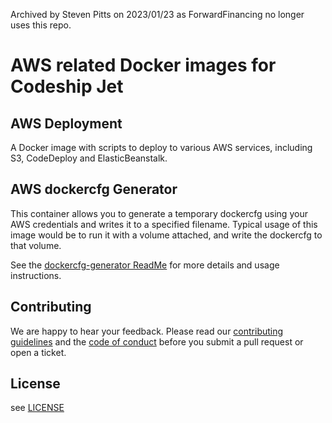 Archived by Steven Pitts on 2023/01/23 as ForwardFinancing no longer uses this repo.

# AWS related Docker images for Codeship Jet

## AWS Deployment

A Docker image with scripts to deploy to various AWS services, including S3, CodeDeploy and ElasticBeanstalk.

## AWS dockercfg Generator

This container allows you to generate a temporary dockercfg using your AWS credentials and writes it to a specified filename. Typical usage of this image would be to run it with a volume attached, and write the dockercfg to that volume.

See the [dockercfg-generator ReadMe](dockercfg-generator/README.md) for more details and usage instructions.

## Contributing

We are happy to hear your feedback. Please read our [contributing guidelines](CONTRIBUTING.md) and the [code of conduct](CODE_OF_CONDUCT.md) before you submit a pull request or open a ticket.

## License

see [LICENSE](LICENSE)
